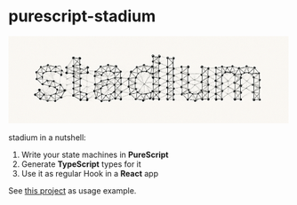 # purescript-stadium

<p align="center">
  <picture>
    <source media="(prefers-color-scheme: dark)" srcset="assets/logo-dark.png" />
    <source media="(prefers-color-scheme: light)" srcset="assets/logo-light.png" />
    <img alt="Stadium logo" src="assets/logo-light.png" width="560">
  </picture>
</p>

stadium in a nutshell:

1. Write your state machines in **PureScript**
2. Generate **TypeScript** types for it
3. Use it as regular Hook in a **React** app

See [this project](https://github.com/m-bock/gcode-viewer) as usage example.
